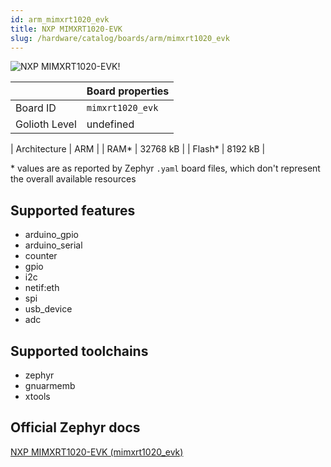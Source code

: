 ```yaml
---
id: arm_mimxrt1020_evk
title: NXP MIMXRT1020-EVK
slug: /hardware/catalog/boards/arm/mimxrt1020_evk
---
```


[//]: # (This is an auto-generated file, do not edit! Changes to it will be lost upon re-generation)

![NXP MIMXRT1020-EVK!](/img/boards/arm/mimxrt1020_evk.jpg "NXP MIMXRT1020-EVK")

|                | Board properties     |
| -------------  | -------------------- |
| Board ID       | `mimxrt1020_evk` |
| Golioth Level  | undefined       |

| Architecture   | ARM |
| RAM*           | 32768 kB |
| Flash*         | 8192 kB |

\* values are as reported by Zephyr `.yaml` board files, which don't represent the overall available resources



## Supported features

* arduino_gpio
* arduino_serial
* counter
* gpio
* i2c
* netif:eth
* spi
* usb_device
* adc

## Supported toolchains

* zephyr
* gnuarmemb
* xtools

## Official Zephyr docs

[NXP MIMXRT1020-EVK (mimxrt1020_evk)](https://docs.zephyrproject.org/latest/boards/arm/mimxrt1020_evk/doc/index.html)
